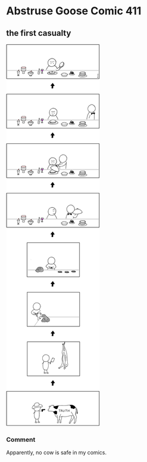 # Abstruse Goose Comic 411
## the first casualty

![image](comics/MSM.png)
### Comment
Apparently, no cow is safe in my comics.
